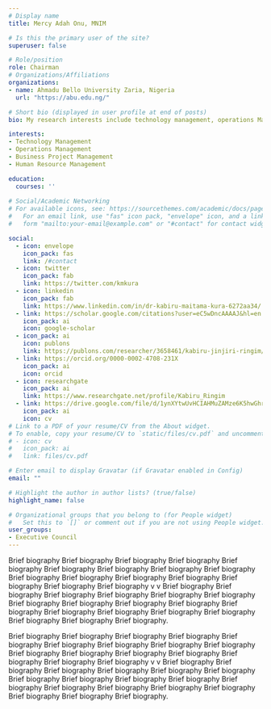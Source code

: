 ```yaml
---
# Display name
title: Mercy Adah Onu, MNIM

# Is this the primary user of the site?
superuser: false

# Role/position
role: Chairman
# Organizations/Affiliations
organizations:
- name: Ahmadu Bello University Zaria, Nigeria
  url: "https://abu.edu.ng/"

# Short bio (displayed in user profile at end of posts)
bio: My research interests include technology management, operations Management,  business project management and human resource management.

interests:
- Technology Management
- Operations Management 
- Business Project Management
- Human Resource Management

education:
  courses: ''
  
# Social/Academic Networking
# For available icons, see: https://sourcethemes.com/academic/docs/page-builder/#icons
#   For an email link, use "fas" icon pack, "envelope" icon, and a link in the
#   form "mailto:your-email@example.com" or "#contact" for contact widget.

social:
  - icon: envelope
    icon_pack: fas
    link: /#contact
  - icon: twitter
    icon_pack: fab
    link: https://twitter.com/kmkura
  - icon: linkedin
    icon_pack: fab
    link: https://www.linkedin.com/in/dr-kabiru-maitama-kura-6272aa34/
  - link: https://scholar.google.com/citations?user=eC5wDncAAAAJ&hl=en
    icon_pack: ai
    icon: google-scholar
  - icon_pack: ai
    icon: publons
    link: https://publons.com/researcher/3658461/kabiru-jinjiri-ringim/
  - link: https://orcid.org/0000-0002-4708-231X
    icon_pack: ai
    icon: orcid
  - icon: researchgate
    icon_pack: ai
    link: https://www.researchgate.net/profile/Kabiru_Ringim
  - link: https://drive.google.com/file/d/1ynXYtwUvHCIAHMuZAMze6K5hwGhrjE5N/view?usp=sharing
    icon_pack: ai
    icon: cv
# Link to a PDF of your resume/CV from the About widget.
# To enable, copy your resume/CV to `static/files/cv.pdf` and uncomment the lines below.
# - icon: cv
#   icon_pack: ai
#   link: files/cv.pdf

# Enter email to display Gravatar (if Gravatar enabled in Config)
email: ""

# Highlight the author in author lists? (true/false)
highlight_name: false

# Organizational groups that you belong to (for People widget)
#   Set this to `[]` or comment out if you are not using People widget.
user_groups:
- Executive Council
---
```

<div class=text-justify> 

Brief biography Brief biography Brief biography Brief biography Brief biography Brief biography Brief biography Brief biography Brief biography Brief biography Brief biography Brief biography Brief biography Brief biography Brief biography Brief biography v v Brief biography Brief biography Brief biography Brief biography Brief biography Brief biography Brief biography Brief biography Brief biography Brief biography Brief biography Brief biography Brief biography Brief biography Brief biography Brief biography Brief biography Brief biography. 

</div>


<div class=text-justify>  

Brief biography Brief biography Brief biography Brief biography Brief biography Brief biography Brief biography Brief biography Brief biography Brief biography Brief biography Brief biography Brief biography Brief biography Brief biography Brief biography v v Brief biography Brief biography Brief biography Brief biography Brief biography Brief biography Brief biography Brief biography Brief biography Brief biography Brief biography Brief biography Brief biography Brief biography Brief biography Brief biography Brief biography Brief biography.

</div>
